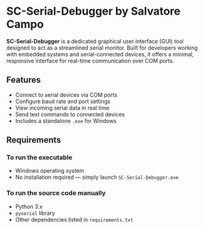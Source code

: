 # SC-Serial-Debugger by Salvatore Campo

**SC-Serial-Debugger** is a dedicated graphical user interface (GUI) tool designed to act as a streamlined serial monitor. Built for developers working with embedded systems and serial-connected devices, it offers a minimal, responsive interface for real-time communication over COM ports.

## Features

- Connect to serial devices via COM ports  
- Configure baud rate and port settings  
- View incoming serial data in real time  
- Send text commands to connected devices   
- Includes a standalone `.exe` for Windows

## Requirements

### To run the executable

- Windows operating system  
- No installation required — simply launch `SC-Serial-Debugger.exe`

### To run the source code manually

- Python 3.x  
- `pyserial` library  
- Other dependencies listed in `requirements.txt`
